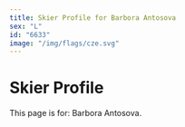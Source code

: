 ```yaml
---
title: Skier Profile for Barbora Antosova
sex: "L"
id: "6633"
image: "/img/flags/cze.svg" 
---
```


# Skier Profile

This page is for: Barbora Antosova.
    